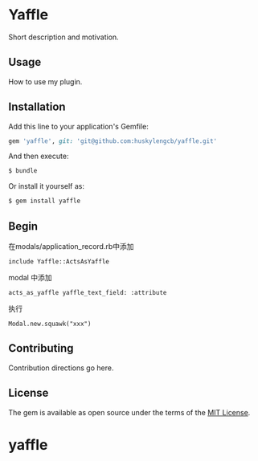 # Yaffle
Short description and motivation.

## Usage
How to use my plugin.

## Installation
Add this line to your application's Gemfile:

```ruby
gem 'yaffle', git: 'git@github.com:huskylengcb/yaffle.git'
```

And then execute:
```bash
$ bundle
```

Or install it yourself as:
```bash
$ gem install yaffle
```

## Begin

在modals/application_record.rb中添加
```
include Yaffle::ActsAsYaffle
```

modal 中添加
```
acts_as_yaffle yaffle_text_field: :attribute
```
执行
```
Modal.new.squawk("xxx")
```

## Contributing
Contribution directions go here.

## License
The gem is available as open source under the terms of the [MIT License](https://opensource.org/licenses/MIT).
# yaffle
